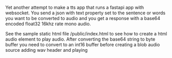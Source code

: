 Yet another attempt to make a tts app that runs a fastapi app with websocket. You send a json with text property set to the sentence or words you want to be converted to audio and you get a 
response with a base64 encoded float32  16khz rate mono audio.

See the sample static html file  /public/index.html to see how to create a html audio element to play audio. After converting the base64 string to byte buffer you need to convert to an int16 buffer before
creating a blob audio source adding wav header and playing
